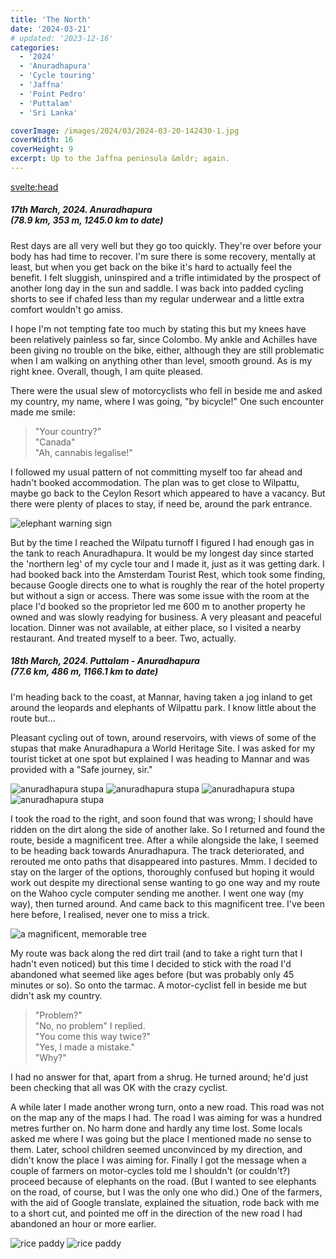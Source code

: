 ```yaml
---
title: 'The North'
date: '2024-03-21'
# updated: '2023-12-16'
categories:
  - '2024'
  - 'Anuradhapura'
  - 'Cycle touring'
  - 'Jaffna'
  - 'Point Pedro'
  - 'Puttalam'
  - 'Sri Lanka'

coverImage: /images/2024/03/2024-03-20-142430-1.jpg
coverWidth: 16
coverHeight: 9
excerpt: Up to the Jaffna peninsula &mldr; again.
---
```


<script>
	import Callout from '$lib/components/Callout.svelte'
  import Img from '$lib/components/Img.svelte'
</script>

<svelte:head>

<title>2024 Sri Lanka</title>
</svelte:head>

<section class="card">
<h5>
  	17th March, 2024.
  	Anuradhapura<br/>
    (78.9 km, 353 m, 1245.0 km to date)
</h5>

<p>Rest days are all very well but they go too quickly. They're over before your body has had time to recover. I'm sure there is some recovery, mentally at least, but when you get back on the bike it's hard to actually feel the benefit. I felt sluggish, uninspired and a trifle intimidated by the prospect of another long day in the sun and saddle. I was back into padded cycling shorts to see if chafed less than my regular underwear and a little extra comfort wouldn't go amiss.</p>

<p>I hope I'm not tempting fate too much by stating this but my knees have been relatively painless so far, since Colombo. My ankle and Achilles have been giving no trouble on the bike, either, although they are still problematic when I am walking on anything other than level, smooth ground. As is my right knee. Overall, though, I am quite pleased.</p>

<p>There were the usual slew of motorcyclists who fell in beside me and asked my country, my name, where I was going, "by bicycle!" One such encounter made me smile: </p>

<blockquote>
  "Your country?"<br/>
  "Canada"<br/>
  "Ah, cannabis legalise!"
</blockquote>

<p>I followed my usual pattern of not committing myself too far ahead and hadn't booked accommodation. The plan was to get close to Wilpattu, maybe go back to the Ceylon Resort which appeared to have a vacancy. But there were plenty of places to stay, if need be, around the park entrance.</p>

<Img
  src="/images/2024/03/2024-03-17-113555.jpg"
  alt="elephant warning sign"
  caption="More unfulfilled promises"
/>

<p>But by the time I reached the Wilpatu turnoff I figured I had enough gas in the tank to reach Anuradhapura. It would be my longest day since started the 'northern leg' of my cycle tour and I made it, just as it was getting dark. I had booked back into the Amsterdam Tourist Rest, which took some finding, because Google directs one to what is roughly the rear of the hotel property but without a sign or access. There was some issue with the room at the place I'd booked so the proprietor led me 600 m to another property he owned and was slowly readying for business. A very pleasant and peaceful location. Dinner was not available, at either place, so I visited a nearby restaurant. And treated myself to a beer. Two, actually.</p>

</section>

<section class="card">
<h5>
  	18th March, 2024.
  	Puttalam - Anuradhapura<br/>
    (77.6 km, 486 m, 1166.1 km to date)
</h5>

<p>I'm heading back to the coast, at Mannar, having taken a jog inland to get around the leopards and elephants of Wilpattu park. I know little about the route but...</p>

<p>Pleasant cycling out of town, around reservoirs, with views of some of the stupas that make Anuradhapura a World Heritage Site. I was asked for my tourist ticket at one spot but explained I was heading to Mannar and was provided with a "Safe journey, sir."</p>

<Img
  src="/images/2024/03/2024-03-18-100833.jpg"
  alt="anuradhapura stupa"
/>
<Img
  src="/images/2024/03/2024-03-18-101449.jpg"
  alt="anuradhapura stupa"
/>
<Img
  src="/images/2024/03/2024-03-18-102207.jpg"
  alt="anuradhapura stupa"
  caption="Another..."
/>
<Img
  src="/images/2024/03/2024-03-18-103207.jpg"
  alt="anuradhapura stupa"
  caption="And another..."
/>

<p>I took the road to the right, and soon found that was wrong; I should have ridden on the dirt along the side of another lake. So I returned and found the route, beside a magnificent tree. After a while alongside the lake, I seemed to be heading back towards Anuradhapura. The track deteriorated, and rerouted me onto paths that disappeared into pastures. Mmm. I decided to stay on the larger of the options, thoroughly confused but hoping it would work out despite my directional sense wanting to go one way and my route on the Wahoo cycle computer sending me another. I went one way (my way), then turned around. And came back to this magnificent tree. I've been here before, I realised, never one to miss a trick.</p>

<Img
  src="/images/2024/03/2024-03-18-104836.jpg"
  alt="a magnificent, memorable tree"
  caption="A memorable tree"
/>

<p>My route was back along the red dirt trail (and to take a right turn that I hadn't even noticed) but this time I decided to stick with the road I'd abandoned what seemed like ages before (but was probably only 45 minutes or so). So onto the tarmac. A motor-cyclist fell in beside me but didn't ask my country.</p>

<blockquote>
  "Problem?"
  <br/>
  "No, no problem" I replied.
  <br/>
  "You come this way twice?"
  <br/>
  "Yes, I made a mistake."
  <br/>
  "Why?"
</blockquote>

<p>I had no answer for that, apart from a shrug. He turned around; he'd just been checking that all was OK with the crazy cyclist. </p>

<p>A while later I made another wrong turn, onto a new road. This road was not on the map any of the maps I had. The road I was aiming for was a hundred metres further on. No harm done and hardly any time lost. Some locals asked me where I was going but the place I mentioned made no sense to them. Later, school children seemed unconvinced by my direction, and didn't know the place I was aiming for. Finally I got the message when a couple of farmers on motor-cycles told me I shouldn't (or couldn't?) proceed because of elephants on the road. (But I wanted to see elephants on the road, of course, but I was the only one who did.) One of the farmers, with the aid of Google translate, explained the situation, rode back with me to a short cut, and pointed me off in the direction of the new road I had abandoned an hour or more earlier.</p>

<Img
  src="/images/2024/03/2024-03-18-151201.jpg"
  alt="rice paddy"
/>
<Img
  src="/images/2024/03/2024-03-18-151201.jpg"
  alt="rice paddy"
/>

</section>
